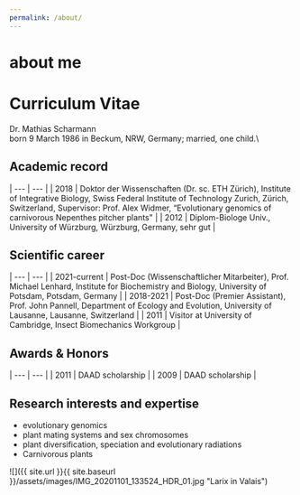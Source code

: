 ```yaml
---
permalink: /about/
---
```


# about me

# Curriculum Vitae

Dr. Mathias Scharmann\
born 9 March 1986 in Beckum, NRW, Germany; married, one child.\

## Academic record
| --- | --- |
| 2018 |	Doktor der Wissenschaften (Dr. sc. ETH Zürich), Institute of Integrative Biology, Swiss Federal Institute of Technology Zurich, Zürich, Switzerland, Supervisor: Prof. Alex Widmer, “Evolutionary genomics of carnivorous Nepenthes pitcher plants" |
| 2012 | Diplom-Biologe Univ., University of Würzburg, Würzburg, Germany, sehr gut |

## Scientific career
| --- | --- |
| 2021-current | Post-Doc (Wissenschaftlicher Mitarbeiter), Prof. Michael Lenhard, Institute for Biochemistry and Biology, University of Potsdam, Potsdam, Germany |
| 2018-2021 |	Post-Doc (Premier Assistant), Prof. John Pannell, Department of Ecology and Evolution, University of Lausanne, Lausanne, Switzerland |
| 2011 |	Visitor at University of Cambridge, Insect Biomechanics Workgroup |

## Awards & Honors
| --- | --- |
| 2011	| DAAD scholarship |
| 2009	|	DAAD scholarship |

## Research interests and expertise
- evolutionary genomics
- plant mating systems and sex chromosomes
- plant diversification, speciation and evolutionary radiations
- Carnivorous plants


![]({{ site.url }}{{ site.baseurl }}/assets/images/IMG_20201101_133524_HDR_01.jpg "Larix in Valais")
